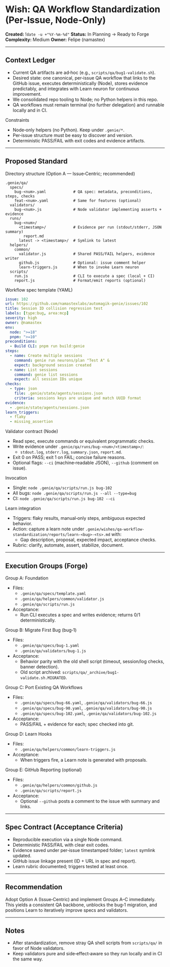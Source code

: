 # Wish: QA Workflow Standardization (Per‑Issue, Node‑Only)

**Created:** !`date -u +"%Y-%m-%d"`
**Status:** In Planning → Ready to Forge
**Complexity:** Medium
**Owner:** Felipe (namastex)

---

## Context Ledger

- Current QA artifacts are ad‑hoc (e.g., `scripts/qa/bug1-validate.sh`).
- Desired state: one canonical, per‑issue QA workflow that links to the GitHub issue, executes deterministically (Node), stores evidence predictably, and integrates with Learn neuron for continuous improvement.
- We consolidated repo tooling to Node; no Python helpers in this repo.
- QA workflows must remain terminal (no further delegation) and runnable locally and in CI.

Constraints
- Node‑only helpers (no Python). Keep under `.genie/*`.
- Per‑issue structure must be easy to discover and version.
- Deterministic PASS/FAIL with exit codes and evidence artifacts.

---

## Proposed Standard

Directory structure (Option A — Issue‑Centric; recommended)

```
.genie/qa/
  specs/
    bug-<num>.yaml            # QA spec: metadata, preconditions, steps, checks
    feat-<num>.yaml           # Same for features (optional)
  validators/
    bug-<num>.js              # Node validator implementing asserts + evidence
  runs/
    bug-<num>/
      <timestamp>/            # Evidence per run (stdout/stderr, JSON summary)
        report.md
      latest -> <timestamp>/  # Symlink to latest
  helpers/
    common/
      validator.js            # Shared PASS/FAIL helpers, evidence writer
      github.js               # Optional: issue comment helper
      learn-triggers.js       # When to invoke Learn neuron
  scripts/
    run.js                    # CLI to execute a spec (local + CI)
    report.js                 # Format/emit reports (optional)
```

Workflow spec template (YAML)

```yaml
issue: 102
url: https://github.com/namastexlabs/automagik-genie/issues/102
title: Session ID collision regression test
labels: [type:bug, area:mcp]
severity: high
owner: @namastex
env:
  node: ">=18"
  pnpm: ">=10"
preconditions:
  - Build CLI: pnpm run build:genie
steps:
  - name: Create multiple sessions
    command: genie run neurons/plan "Test A" &
    expect: background session created
  - name: List sessions
    command: genie list sessions
    expect: all session IDs unique
checks:
  - type: json
    file: .genie/state/agents/sessions.json
    criteria: sessions keys are unique and match UUID format
evidence:
  - .genie/state/agents/sessions.json
learn_triggers:
  - flaky
  - missing_assertion
```

Validator contract (Node)
- Read spec, execute commands or equivalent programmatic checks.
- Write evidence under `.genie/qa/runs/bug-<num>/<timestamp>/`:
  - `stdout.log`, `stderr.log`, `summary.json`, `report.md`.
- Exit 0 on PASS; exit 1 on FAIL; concise failure reasons.
- Optional flags: `--ci` (machine‑readable JSON), `--github` (comment on issue).

Invocation
- Single: `node .genie/qa/scripts/run.js bug-102`
- All bugs: `node .genie/qa/scripts/run.js --all --type=bug`
- CI: `node .genie/qa/scripts/run.js bug-102 --ci`

Learn integration
- Triggers: flaky results, manual‑only steps, ambiguous expected behavior.
- Action: capture a learn note under `.genie/wishes/qa-workflow-standardization/reports/learn-<bug>-<ts>.md` with:
  - Gap description, proposal, expected impact, acceptance checks.
- Rubric: clarify, automate, assert, stabilize, document.

---

## Execution Groups (Forge)

Group A: Foundation
- Files:
  - `.genie/qa/specs/template.yaml`
  - `.genie/qa/helpers/common/validator.js`
  - `.genie/qa/scripts/run.js`
- Acceptance:
  - Run CLI executes a spec and writes evidence; returns 0/1 deterministically.

Group B: Migrate First Bug (bug‑1)
- Files:
  - `.genie/qa/specs/bug-1.yaml`
  - `.genie/qa/validators/bug-1.js`
- Acceptance:
  - Behavior parity with the old shell script (timeout, session/log checks, banner detection).
  - Old script archived: `scripts/qa/_archive/bug1-validate.sh.MIGRATED`.

Group C: Port Existing QA Workflows
- Files:
  - `.genie/qa/specs/bug-66.yaml`, `.genie/qa/validators/bug-66.js`
  - `.genie/qa/specs/bug-90.yaml`, `.genie/qa/validators/bug-90.js`
  - `.genie/qa/specs/bug-102.yaml`, `.genie/qa/validators/bug-102.js`
- Acceptance:
  - PASS/FAIL + evidence for each; spec checked into git.

Group D: Learn Hooks
- Files:
  - `.genie/qa/helpers/common/learn-triggers.js`
- Acceptance:
  - When triggers fire, a Learn note is generated with proposals.

Group E: GitHub Reporting (optional)
- Files:
  - `.genie/qa/helpers/common/github.js`
  - `.genie/qa/scripts/report.js`
- Acceptance:
  - Optional `--github` posts a comment to the issue with summary and links.

---

## Spec Contract (Acceptance Criteria)

- Reproducible execution via a single Node command.
- Deterministic PASS/FAIL with clear exit codes.
- Evidence saved under per‑issue timestamped folder; `latest` symlink updated.
- GitHub issue linkage present (ID + URL in spec and report).
- Learn rubric documented; triggers tested at least once.

---

## Recommendation

Adopt Option A (Issue‑Centric) and implement Groups A–C immediately. This yields a consistent QA backbone, unblocks the bug‑1 migration, and positions Learn to iteratively improve specs and validators.

---

## Notes

- After standardization, remove stray QA shell scripts from `scripts/qa/` in favor of Node validators.
- Keep validators pure and side‑effect‑aware so they run locally and in CI the same way.

